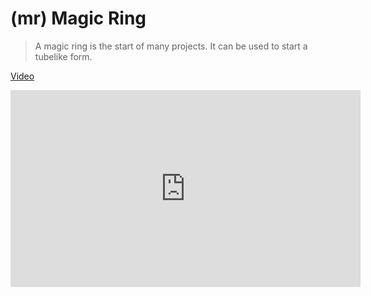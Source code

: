 # (mr) Magic Ring

> A magic ring is the start of many projects. It can be used to start a tubelike form.

[Video](https://youtu.be/fNyfAtJ3edE?si=ExRWCEBpSic8RA2E)

<iframe width="560" height="315" src="https://www.youtube.com/embed/fNyfAtJ3edE?si=ExRWCEBpSic8RA2E" title="YouTube video player" frameborder="0" allow="accelerometer; autoplay; clipboard-write; encrypted-media; gyroscope; picture-in-picture; web-share" allowfullscreen></iframe>
